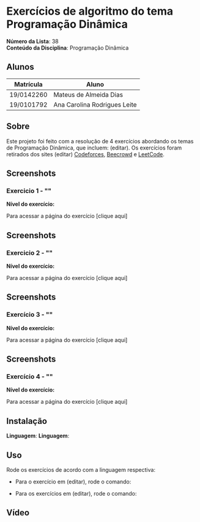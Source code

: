 # Exercícios de algoritmo do tema Programação Dinâmica

**Número da Lista**: 38<br>
**Conteúdo da Disciplina**: Programação Dinâmica <br>

## Alunos
|Matrícula | Aluno |
| -- | -- |
| 19/0142260  |  Mateus de Almeida Dias |
| 19/0101792  |  Ana Carolina Rodrigues Leite |

## Sobre 
Este projeto foi feito com a resolução de 4 exercícios abordando os temas de Programação Dinâmica, que incluem: (editar). Os exercícios foram retirados dos sites (editar) [Codeforces](https://codeforces.com/), [Beecrowd](https://www.beecrowd.com.br/judge/pt/login) e [LeetCode](https://leetcode.com/).

## Screenshots
### Exercicio 1 - ""

**Nível do exercício:** 

Para acessar a página do exercício [clique aqui]


## Screenshots
### Exercicio 2 - ""

**Nível do exercício:** 

Para acessar a página do exercício [clique aqui]

## Screenshots

### Exercício 3 - ""

**Nível do exercício:** 

Para acessar a página do exercício [clique aqui]

## Screenshots

### Exercício 4 - ""

**Nível do exercício:** 

Para acessar a página do exercício [clique aqui]

## Instalação 
**Linguagem**: 
**Linguagem**: 


## Uso 
Rode os exercícios de acordo com a linguagem respectiva:
  - Para o exercício em (editar), rode o comando:
      
  - Para os exercícios em (editar), rode o comando:
       
       
## Vídeo

